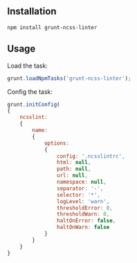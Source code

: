 Installation
------------

```
npm install grunt-ncss-linter
```


Usage
-----

Load the task:

```js
grunt.loadNpmTasks('grunt-ncss-linter');
```

Config the task:

```js
grunt.initConfig(
{
	ncsslint:
	{
		name:
		{
			options:
			{
				config: '.ncsslintrc',
				html: null,
				path: null,
				url: null,
				namespace: null,
				separator: '-',
				selector: '*',
				logLevel: 'warn',
				thresholdError: 0,
				thresholdWarn: 0,
				haltOnError: false,
				haltOnWarn: false
			}
		}
	}
}
```
